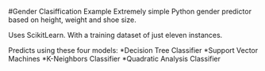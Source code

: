 #Gender Clasiffication Example
Extremely simple Python gender predictor based on height, weight and shoe size.

Uses ScikitLearn. With a training dataset of just eleven instances. 

Predicts using these four models:
*Decision Tree Classifier
*Support Vector Machines
*K-Neighbors Classifier
*Quadratic Analysis Classifier
